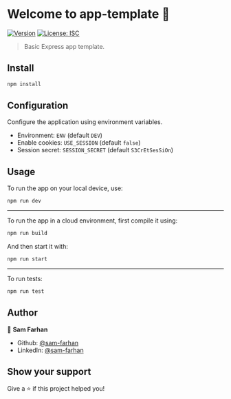 # Welcome to app-template 👋
[![Version](https://img.shields.io/npm/v/app-template.svg)](https://www.npmjs.com/package/app-template)
[![License: ISC](https://img.shields.io/badge/License-ISC-yellow.svg)](#)

> Basic Express app template.

## Install

```sh
npm install
```

## Configuration
Configure the application using environment variables.
 - Environment: ```ENV``` (default ```DEV```)
 - Enable cookies: ```USE_SESSION``` (default ```false```)
 - Session secret: ```SESSION_SECRET``` (default ```S3CrEtSesSiOn```)

## Usage

To run the app on your local device, use:
```sh
npm run dev
```
***
To run the app in a cloud environment, first compile it using:
```sh
npm run build
```
And then start it with:
```sh
npm run start
```
***
To run tests:
```sh
npm run test
```

## Author

👤 **Sam Farhan**

* Github: [@sam-farhan](https://github.com/sam-farhan)
* LinkedIn: [@sam-farhan](https://www.linkedin.com/in/sam-farhan/)

## Show your support

Give a ⭐️ if this project helped you!